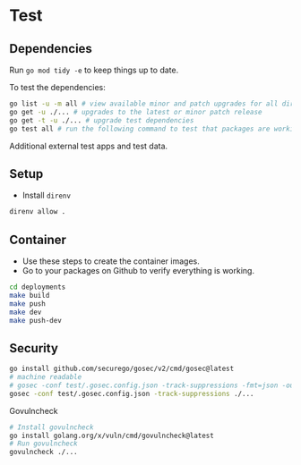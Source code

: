 # Test

## Dependencies

Run `go mod tidy -e` to keep things up to date.

To test the dependencies:

```sh
go list -u -m all # view available minor and patch upgrades for all direct and indirect dependencies
go get -u ./... # upgrades to the latest or minor patch release
go get -t -u ./... # upgrade test dependencies
go test all # run the following command to test that packages are working correctly after an upgrade
```

Additional external test apps and test data.

## Setup

* Install `direnv`

```sh
direnv allow .
```

## Container

* Use these steps to create the container images.
* Go to your packages on Github to verify everything is working.

```sh
cd deployments
make build
make push
make dev
make push-dev
```

## Security

```sh
go install github.com/securego/gosec/v2/cmd/gosec@latest
# machine readable
# gosec -conf test/.gosec.config.json -track-suppressions -fmt=json -out=test/results.json -stdout ./...
gosec -conf test/.gosec.config.json -track-suppressions ./...
```

Govulncheck

```sh
# Install govulncheck
go install golang.org/x/vuln/cmd/govulncheck@latest
# Run govulncheck
govulncheck ./...
```
